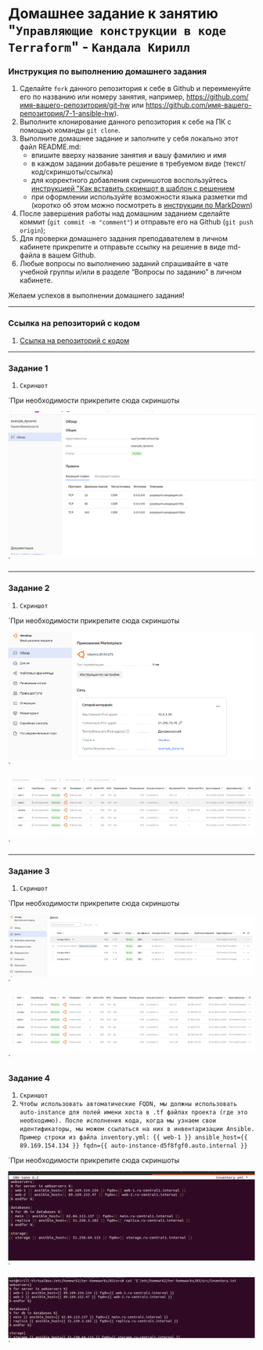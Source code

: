 # Домашнее задание к занятию "`Управляющие конструкции в коде Terraform`" - `Кандала Кирилл`


### Инструкция по выполнению домашнего задания

   1. Сделайте `fork` данного репозитория к себе в Github и переименуйте его по названию или номеру занятия, например, https://github.com/имя-вашего-репозитория/git-hw или  https://github.com/имя-вашего-репозитория/7-1-ansible-hw).
   2. Выполните клонирование данного репозитория к себе на ПК с помощью команды `git clone`.
   3. Выполните домашнее задание и заполните у себя локально этот файл README.md:
      - впишите вверху название занятия и вашу фамилию и имя
      - в каждом задании добавьте решение в требуемом виде (текст/код/скриншоты/ссылка)
      - для корректного добавления скриншотов воспользуйтесь [инструкцией "Как вставить скриншот в шаблон с решением](https://github.com/netology-code/sys-pattern-homework/blob/main/screen-instruction.md)
      - при оформлении используйте возможности языка разметки md (коротко об этом можно посмотреть в [инструкции  по MarkDown](https://github.com/netology-code/sys-pattern-homework/blob/main/md-instruction.md))
   4. После завершения работы над домашним заданием сделайте коммит (`git commit -m "comment"`) и отправьте его на Github (`git push origin`);
   5. Для проверки домашнего задания преподавателем в личном кабинете прикрепите и отправьте ссылку на решение в виде md-файла в вашем Github.
   6. Любые вопросы по выполнению заданий спрашивайте в чате учебной группы и/или в разделе “Вопросы по заданию” в личном кабинете.
   
Желаем успехов в выполнении домашнего задания!
   
---
### Ссылка на репозиторий с кодом

1. [Ссылка на репозиторий с кодом](https://github.com/wintercomesX/ter-homeworks03_code)

---

### Задание 1

1. `Скриншот`

`При необходимости прикрепитe сюда скриншоты

![1](https://github.com/wintercomesX/ter-homeworks03/blob/main/ter-homeworks03/img/1.PNG)`


---

### Задание 2

1. `Скриншот`

`При необходимости прикрепитe сюда скриншоты

![1](https://github.com/wintercomesX/ter-homeworks03/blob/main/ter-homeworks03/img/2.PNG)`

![1](https://github.com/wintercomesX/ter-homeworks03/blob/main/ter-homeworks03/img/3.PNG)`


---

### Задание 3

1. `Скриншот`


`При необходимости прикрепитe сюда скриншоты

![1](https://github.com/wintercomesX/ter-homeworks03/blob/main/ter-homeworks03/img/3.0.PNG)`

![1](https://github.com/wintercomesX/ter-homeworks03/blob/main/ter-homeworks03/img/3.1.PNG)`

### Задание 4

1. `Скриншот`
2. `Чтобы использовать автоматические FQDN, мы должны использовать auto-instance для полей имени хоста в .tf файлах проекта (где это необходимо). После исполнения кода, когда мы узнаем свои идентификаторы, мы можем ссылаться на них в инвентаризации Ansible. Пример строки из файла inventory.yml: {{ web-1 }} ansible_host={{ 89.169.154.134 }} fqdn={{ auto-instance-d5f8fgf0.auto.internal }} `

`При необходимости прикрепитe сюда скриншоты

![1](https://github.com/wintercomesX/ter-homeworks03/blob/main/ter-homeworks03/img/4.PNG)`

![1](https://github.com/wintercomesX/ter-homeworks03/blob/main/ter-homeworks03/img/4.1.PNG)`
